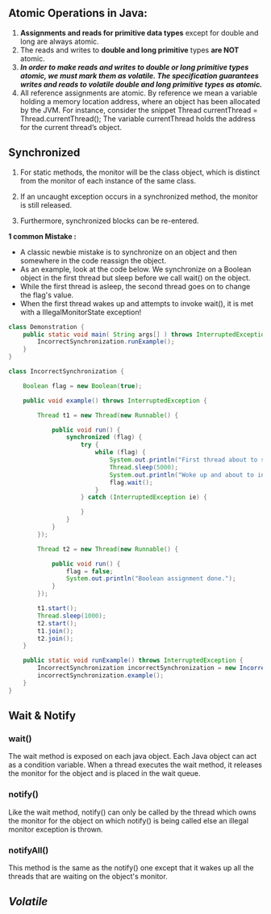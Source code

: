 
## Atomic Operations in Java:

1. **Assignments and reads for primitive data types** except for double and long are always atomic.
2. The reads and writes to **double and long primitive** types **are NOT** atomic.
3. ***In order to make reads and writes to double or long primitive types atomic, we must mark them as volatile. The specification guarantees writes and reads to volatile double and long primitive types as atomic.***
4. All reference assignments are atomic. By reference we mean a variable holding a memory location address, where an object has been allocated by the JVM. For instance, consider the snippet Thread currentThread = Thread.currentThread(); The variable currentThread holds the address for the current thread’s object.

## Synchronized

1. For static methods, the monitor will be the class object, which is distinct from the monitor of each instance of the same class.

2. If an uncaught exception occurs in a synchronized method, the monitor is still released.

3. Furthermore, synchronized blocks can be re-entered.


**1 common Mistake :**

* A classic newbie mistake is to synchronize on an object and then somewhere in the code reassign the object. 
* As an example, look at the code below. We synchronize on a Boolean object in the first thread but sleep before we call wait() on the object. 
* While the first thread is asleep, the second thread goes on to change the flag's value. 
* When the first thread wakes up and attempts to invoke wait(), it is met with a IllegalMonitorState exception! 

```java
class Demonstration {
    public static void main( String args[] ) throws InterruptedException {
        IncorrectSynchronization.runExample();
    }
}

class IncorrectSynchronization {

    Boolean flag = new Boolean(true);

    public void example() throws InterruptedException {

        Thread t1 = new Thread(new Runnable() {

            public void run() {
                synchronized (flag) {
                    try {
                        while (flag) {
                            System.out.println("First thread about to sleep");
                            Thread.sleep(5000);
                            System.out.println("Woke up and about to invoke wait()");
                            flag.wait();
                        }
                    } catch (InterruptedException ie) {

                    }
                }
            }
        });

        Thread t2 = new Thread(new Runnable() {

            public void run() {
                flag = false;
                System.out.println("Boolean assignment done.");
            }
        });

        t1.start();
        Thread.sleep(1000);
        t2.start();
        t1.join();
        t2.join();
    }

    public static void runExample() throws InterruptedException {
        IncorrectSynchronization incorrectSynchronization = new IncorrectSynchronization();
        incorrectSynchronization.example();
    }
}
```

## Wait & Notify

### wait()

The wait method is exposed on each java object. Each Java object can act as a condition variable. When a thread executes the wait method, it releases the monitor for the object and is placed in the wait queue. 

### notify()

Like the wait method, notify() can only be called by the thread which owns the monitor for the object on which notify() is being called else an illegal monitor exception is thrown. 

### notifyAll()

This method is the same as the notify() one except that it wakes up all the threads that are waiting on the object's monitor.

## ***Volatile***

